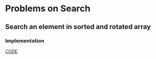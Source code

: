 # Problems on Search

## Search an element in sorted and rotated array

### Implementation
[CODE]()
